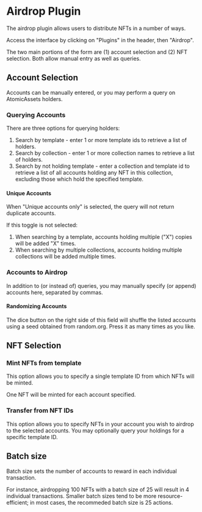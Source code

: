 # Airdrop Plugin

The airdrop plugin allows users to distribute NFTs in a number of ways.

Access the interface by clicking on "Plugins" in the header, then "Airdrop".

The two main portions of the form are (1) account selection and (2) NFT
selection. Both allow manual entry as well as queries.

## Account Selection

Accounts can be manually entered, or you may perform a query on AtomicAssets
holders.

### Querying Accounts

There are three options for querying holders:

1. Search by template - enter 1 or more template ids to retrieve a list of holders.
2. Search by collection - enter 1 or more collection names to retrieve a list of holders.
3. Search by not holding template - enter a collection and template id to
   retrieve a list of all accounts holding any NFT in this collection, excluding
   those which hold the specified template.

#### Unique Accounts

When "Unique accounts only" is selected, the query will not return duplicate accounts.

If this toggle is not selected:

1. When searching by a template, accounts holding multiple ("X") copies will be added "X" times.
2. When searching by multiple collections, accounts holding multiple collections will be added multiple times.

### Accounts to Airdrop

In addition to (or instead of) queries, you may manually specify (or append)
accounts here, separated by commas.

#### Randomizing Accounts

The dice button on the right side of this field will shuffle the listed accounts
using a seed obtained from random.org. Press it as many times as you like.

## NFT Selection

### Mint NFTs from template

This option allows you to specify a single template ID from which NFTs will be minted.

One NFT will be minted for each account specified.

### Transfer from NFT IDs

This option allows you to specify NFTs in your account you wish to airdrop to
the selected accounts. You may optionally query your holdings for a specific
template ID.

## Batch size

Batch size sets the number of accounts to reward in each individual transaction.

For instance, airdropping 100 NFTs with a batch size of 25 will result in 4
individual transactions. Smaller batch sizes tend to be more resource-efficient;
in most cases, the recommeded batch size is 25 actions.
